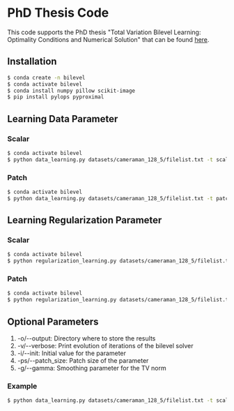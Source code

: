 # PhD Thesis Code
This code supports the PhD thesis "Total Variation Bilevel Learning: Optimality Conditions and Numerical Solution" that can be found [here]().

## Installation
```bash
$ conda create -n bilevel
$ conda activate bilevel
$ conda install numpy pillow scikit-image
$ pip install pylops pyproximal
```

## Learning Data Parameter
### Scalar
```bash
$ conda activate bilevel
$ python data_learning.py datasets/cameraman_128_5/filelist.txt -t scalar -i 15
```
### Patch
```bash
$ conda activate bilevel
$ python data_learning.py datasets/cameraman_128_5/filelist.txt -t patch -prows 2 -pdata 15 15 15 15
```

## Learning Regularization Parameter
### Scalar
```bash
$ conda activate bilevel
$ python regularization_learning.py datasets/cameraman_128_5/filelist.txt -t scalar -i 0.1
```
### Patch
```bash
$ conda activate bilevel
$ python regularization_learning.py datasets/cameraman_128_5/filelist.txt -t patch -prows 2 -pdata 0.1 0.1 0.1 0.1
```

## Optional Parameters
1. -o/--output: Directory where to store the results
2. -v/--verbose: Print evolution of iterations of the bilevel solver
3. -i/--init: Initial value for the parameter
4. -ps/--patch_size: Patch size of the parameter
5. -g/--gamma: Smoothing parameter for the TV norm

### Example
```bash
$ python data_learning.py datasets/cameraman_128_5/filelist.txt -t scalar -i 10 -o output/cameraman_128_5/10/ -v
```